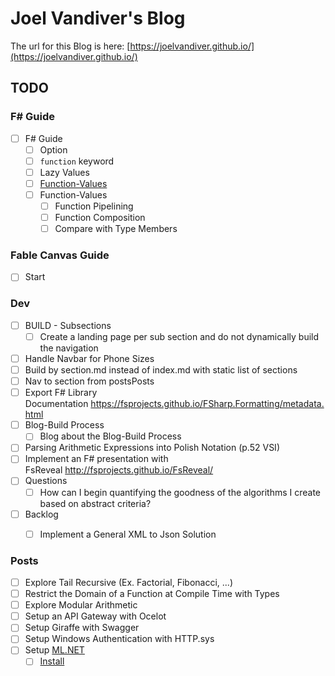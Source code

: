 # Joel Vandiver's Blog

The url for this Blog is here:
[https://joelvandiver.github.io/](https://joelvandiver.github.io/)

## TODO

### F# Guide

- [ ] F# Guide
  - [ ] Option
  - [ ] `function` keyword
  - [ ] Lazy Values
  - [ ] [Function-Values](https://joelvandiver.github.io/posts/Daily/2019/04/08/Function-Values/)
  - [ ] Function-Values
    - [ ] Function Pipelining
    - [ ] Function Composition
    - [ ] Compare with Type Members

### Fable Canvas Guide

- [ ] Start

### Dev

- [ ] BUILD - Subsections
  - [ ] Create a landing page per sub section and do not dynamically build the navigation
- [ ] Handle Navbar for Phone Sizes
- [ ] Build by section.md instead of index.md with static list of sections
- [ ] Nav to section from postsPosts
- [ ] Export F# Library Documentation https://fsprojects.github.io/FSharp.Formatting/metadata.html
- [ ] Blog-Build Process
  - [ ] Blog about the Blog-Build Process
- [ ] Parsing Arithmetic Expressions into Polish Notation (p.52 VSI)
- [ ] Implement an F# presentation with FsReveal http://fsprojects.github.io/FsReveal/
- [ ] Questions
  - [ ] How can I begin quantifying the goodness of the algorithms I create based on abstract criteria?
- [ ] Backlog
  - [ ] Implement a General XML to Json Solution


### Posts

- [ ] Explore Tail Recursive (Ex. Factorial, Fibonacci, ...)
- [ ] Restrict the Domain of a Function at Compile Time with Types
- [ ] Explore Modular Arithmetic
- [ ] Setup an API Gateway with Ocelot
- [ ] Setup Giraffe with Swagger
- [ ] Setup Windows Authentication with HTTP.sys
- [ ] Setup [ML.NET](https://dotnet.microsoft.com/apps/machinelearning-ai)
  - [ ] [Install](https://dotnet.microsoft.com/learn/machinelearning-ai/ml-dotnet-get-started-tutorial/install)